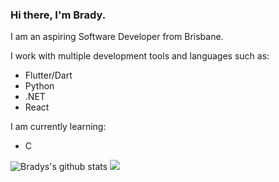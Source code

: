 ### Hi there, I'm Brady.

I am an aspiring Software Developer from Brisbane.

I work with multiple development tools and languages such as:
 * Flutter/Dart
 * Python
 * .NET
 * React

I am currently learning:
 * C



![Bradys's github stats](https://github-readme-stats.vercel.app/api?username=bradystroud&show_icons=true&cache_seconds=86400&theme=dark)
![](https://github-readme-stats.vercel.app/api/top-langs/?username=BradyStroud&layout=compact&hide_title=true&card_width=445)
